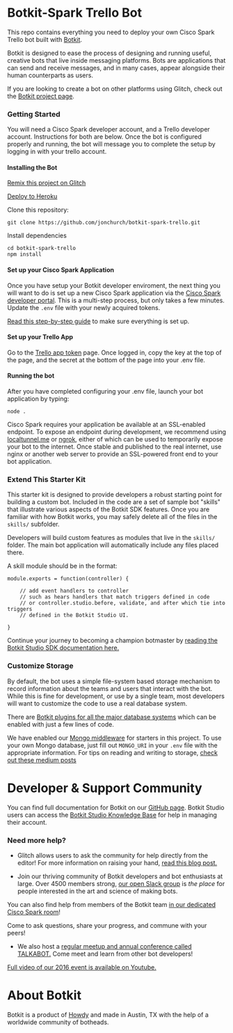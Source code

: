 # Botkit-Spark Trello Bot

This repo contains everything you need to deploy your own Cisco Spark Trello bot built with [Botkit](https://botkit.ai).

Botkit is designed to ease the process of designing and running useful, creative bots that live inside messaging platforms. Bots are applications that can send and receive messages, and in many cases, appear alongside their human counterparts as users.

If you are looking to create a bot on other platforms using Glitch, check out the [Botkit project page](https://glitch.com/botkit).

### Getting Started

You will need a Cisco Spark developer account, and a Trello developer account. Instructions for both are below. Once the bot is configured properly and running, the bot will message you to complete the setup by logging in with your trello account.

#### Installing the Bot

[Remix this project on Glitch](https://glitch.com/edit/#!/import/github/howdyai/botkit-starter-ciscospark)

[Deploy to Heroku](https://heroku.com/deploy?template=https://github.com/howdyai/botkit-starter-ciscospark/master)

Clone this repository:

`git clone https://github.com/jonchurch/botkit-spark-trello.git`

Install dependencies

```
cd botkit-spark-trello
npm install
```

#### Set up your Cisco Spark Application 
Once you have setup your Botkit developer enviroment, the next thing you will want to do is set up a new Cisco Spark application via the [Cisco Spark developer portal](https://developer.ciscospark.com/). This is a multi-step process, but only takes a few minutes. 
Update the `.env` file with your newly acquired tokens.

[Read this step-by-step guide](https://github.com/howdyai/botkit/blob/master/docs/provisioning/cisco-spark.md) to make sure everything is set up. 

#### Set up your Trello App
Go to the [Trello app token](https://trello.com/app-key) page. Once logged in, copy the key at the top of the page, and the secret at the bottom of the page into your .env file.

#### Running the bot
After you have completed configuring your .env file, launch your bot application by typing:

`node .`

Cisco Spark requires your application be available at an SSL-enabled endpoint. To expose an endpoint during development, we recommend using [localtunnel.me](http://localtunnel.me) or [ngrok](http://ngrok.io), either of which can be used to temporarily expose your bot to the internet. Once stable and published to the real internet, use nginx or another web server to provide an SSL-powered front end to your bot application. 


### Extend This Starter Kit

This starter kit is designed to provide developers a robust starting point for building a custom bot. Included in the code are a set of sample bot "skills" that illustrate various aspects of the Botkit SDK features.  Once you are familiar with how Botkit works, you may safely delete all of the files in the `skills/` subfolder.

Developers will build custom features as modules that live in the `skills/` folder. The main bot application will automatically include any files placed there.

A skill module should be in the format:

```
module.exports = function(controller) {

    // add event handlers to controller
    // such as hears handlers that match triggers defined in code
    // or controller.studio.before, validate, and after which tie into triggers
    // defined in the Botkit Studio UI.

}
```

Continue your journey to becoming a champion botmaster by [reading the Botkit Studio SDK documentation here.](https://github.com/howdyai/botkit/blob/master/docs/readme-studio.md)


### Customize Storage

By default, the bot uses a simple file-system based storage mechanism to record information about the teams and users that interact with the bot. While this is fine for development, or use by a single team, most developers will want to customize the code to use a real database system.

There are [Botkit plugins for all the major database systems](https://github.com/howdyai/botkit/blob/master/docs/readme-middlewares.md#storage-modules) which can be enabled with just a few lines of code.

We have enabled our [Mongo middleware]() for starters in this project. To use your own Mongo database, just fill out `MONGO_URI` in your `.env` file with the appropriate information. For tips on reading and writing to storage, [check out these medium posts](https://botkit.groovehq.com/knowledge_base/categories/build-a-bot)

# Developer & Support Community

You can find full documentation for Botkit on our [GitHub page](https://github.com/howdyai/botkit/blob/master/readme.md). Botkit Studio users can access the [Botkit Studio Knowledge Base](https://botkit.groovehq.com/help_center) for help in managing their account.

###  Need more help?
* Glitch allows users to ask the community for help directly from the editor! For more information on raising your hand, [read this blog post.](https://medium.com/glitch/just-raise-your-hand-how-glitch-helps-aa6564cb1685)

* Join our thriving community of Botkit developers and bot enthusiasts at large. Over 4500 members strong, [our open Slack group](http://community.botkit.ai) is _the place_ for people interested in the art and science of making bots. 

You can also find help from members of the Botkit team [in our dedicated Cisco Spark room](https://eurl.io/#SyNZuomKx)!


 Come to ask questions, share your progress, and commune with your peers!

* We also host a [regular meetup and annual conference called TALKABOT.](http://talkabot.ai) Come meet and learn from other bot developers! 
 
 [Full video of our 2016 event is available on Youtube.](https://www.youtube.com/playlist?list=PLD3JNfKLDs7WsEHSal2cfwG0Fex7A6aok)


# About Botkit 

Botkit is a product of [Howdy](https://howdy.ai) and made in Austin, TX with the help of a worldwide community of botheads.
